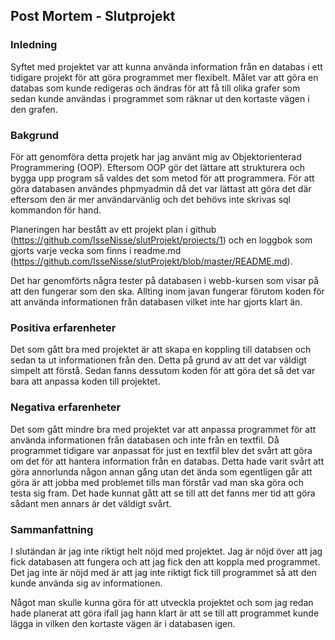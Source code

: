 ## Post Mortem - Slutprojekt

### Inledning
Syftet med projektet var att kunna använda information från en databas i ett tidigare projekt för att göra programmet mer flexibelt. Målet var att göra en databas som kunde redigeras och ändras för att få till olika grafer som sedan kunde användas i programmet som räknar ut den kortaste vägen i den grafen.

### Bakgrund
För att genomföra detta projetk har jag använt mig av Objektorienterad Programmering (OOP). Eftersom OOP gör det lättare att strukturera och bygga upp program så valdes det som metod för att programmera. För att göra databasen användes phpmyadmin då det var lättast att göra det där eftersom den är mer användarvänlig och det behövs inte skrivas sql kommandon för hand.

Planeringen har bestått av ett projekt plan i github (https://github.com/IsseNisse/slutProjekt/projects/1) och en loggbok som gjorts varje vecka som finns i readme.md (https://github.com/IsseNisse/slutProjekt/blob/master/README.md). 

Det har genomförts några tester på databasen i webb-kursen som visar på att den fungerar som den ska. Allting inom javan fungerar förutom koden för att använda informationen från databasen vilket inte har gjorts klart än. 

### Positiva erfarenheter
Det som gått bra med projektet är att skapa en koppling till databsen och sedan ta ut informationen från den. Detta på grund av att det var väldigt simpelt att förstå. Sedan fanns dessutom koden för att göra det så det var bara att anpassa koden till projektet.

### Negativa erfarenheter
Det som gått mindre bra med projektet var att anpassa programmet för att använda informationen från databasen och inte från en textfil. Då programmet tidigare var anpassat för just en textfil blev det svårt att göra om det för att hantera information från en databas. Detta hade varit svårt att göra annorlunda någon annan gång utan det ända som egentligen går att göra är att jobba med problemet tills man förstår vad man ska göra och testa sig fram. Det hade kunnat gått att se till att det fanns mer tid att göra sådant men annars är det väldigt svårt.

### Sammanfattning
I slutändan är jag inte riktigt helt nöjd med projektet. Jag är nöjd över att jag fick databasen att fungera och att jag fick den att koppla med programmet. Det jag inte är nöjd med är att jag inte riktigt fick till programmet så att den kunde använda sig av informationen.

Något man skulle kunna göra för att utveckla projektet och som jag redan hade planerat att göra ifall jag hann klart är att se till att programmet kunde lägga in vilken den kortaste vägen är i databasen igen.
